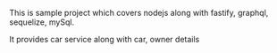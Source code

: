 This is sample project which covers nodejs along with fastify, graphql, sequelize, mySql.

It provides car service along with car, owner details
